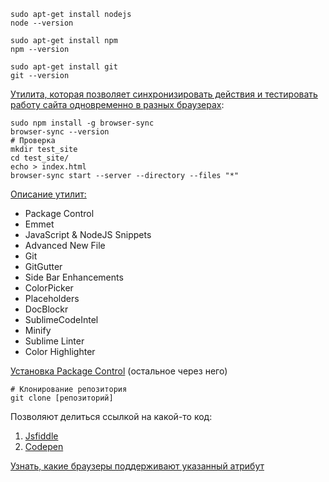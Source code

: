 ```
sudo apt-get install nodejs
node --version
```

```
sudo apt-get install npm
npm --version
```

```
sudo apt-get install git
git --version
```


[Утилита, которая позволяет синхронизировать действия и тестировать работу сайта одновременно в разных браузерах](https://www.browsersync.io/): 
```
sudo npm install -g browser-sync
browser-sync --version
# Проверка
mkdir test_site
cd test_site/
echo > index.html
browser-sync start --server --directory --files "*"
```

[Описание утилит:](https://proglib.io/p/15-sublime-text-plugins)
* Package Control
* Emmet
* JavaScript & NodeJS Snippets
* Advanced New File
* Git
* GitGutter
* Side Bar Enhancements
* ColorPicker
* Placeholders
* DocBlockr
* SublimeCodeIntel
* Minify
* Sublime Linter
* Color Highlighter

[Установка Package Control](https://proglib.io/p/15-sublime-text-plugins) (остальное через него)


```
# Клонирование репозитория
git clone [репозиторий]
```


Позволяют делиться ссылкой на какой-то код:
1. [Jsfiddle](https://jsfiddle.net/)
2. [Codepen](https://codepen.io/pen/)


[Узнать, какие браузеры поддерживают указанный атрибут](https://caniuse.com/)

